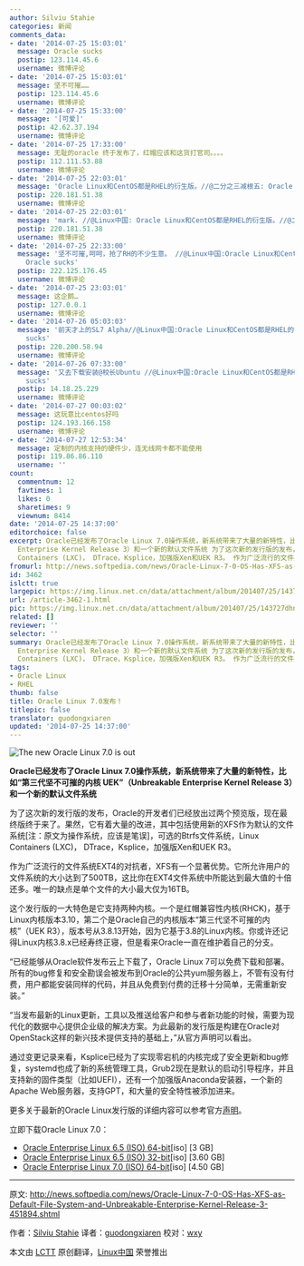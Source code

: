 ```yaml
---
author: Silviu Stahie
categories: 新闻
comments_data:
- date: '2014-07-25 15:03:01'
  message: Oracle sucks
  postip: 123.114.45.6
  username: 微博评论
- date: '2014-07-25 15:03:01'
  message: 坚不可摧……
  postip: 123.114.45.6
  username: 微博评论
- date: '2014-07-25 15:33:00'
  message: '[可爱]'
  postip: 42.62.37.194
  username: 微博评论
- date: '2014-07-25 17:33:00'
  message: 无耻的oracle 终于发布了，红帽应该和这货打官司。。。。
  postip: 112.111.53.88
  username: 微博评论
- date: '2014-07-25 22:03:01'
  message: 'Oracle Linux和CentOS都是RHEL的衍生版。//@二分之三减根五: Oracle sucks'
  postip: 220.181.51.38
  username: 微博评论
- date: '2014-07-25 22:03:01'
  message: 'mark. //@Linux中国: Oracle Linux和CentOS都是RHEL的衍生版。//@二分之三减根五: Oracle sucks'
  postip: 220.181.51.38
  username: 微博评论
- date: '2014-07-25 22:33:00'
  message: '坚不可摧,呵呵，抢了RH的不少生意。 //@Linux中国:Oracle Linux和CentOS都是RHEL的衍生版。 //@二分之三减根五:
    Oracle sucks'
  postip: 222.125.176.45
  username: 微博评论
- date: '2014-07-25 23:03:01'
  message: 这企鹅…
  postip: 127.0.0.1
  username: 微博评论
- date: '2014-07-26 05:03:03'
  message: '前天才上的SL7 Alpha//@Linux中国:Oracle Linux和CentOS都是RHEL的衍生版。//@二分之三减根五: Oracle
    sucks'
  postip: 220.200.58.94
  username: 微博评论
- date: '2014-07-26 07:33:00'
  message: '又去下载安装@校长Ubuntu //@Linux中国:Oracle Linux和CentOS都是RHEL的衍生版。//@二分之三减根五: Oracle
    sucks'
  postip: 14.18.25.229
  username: 微博评论
- date: '2014-07-27 00:03:02'
  message: 这玩意比centos好吗
  postip: 124.193.166.158
  username: 微博评论
- date: '2014-07-27 12:53:34'
  message: 定制的内核支持的硬件少，连无线网卡都不能使用
  postip: 119.86.86.110
  username: ''
count:
  commentnum: 12
  favtimes: 1
  likes: 0
  sharetimes: 9
  viewnum: 8414
date: '2014-07-25 14:37:00'
editorchoice: false
excerpt: Oracle已经发布了Oracle Linux 7.0操作系统，新系统带来了大量的新特性，比如第三代坚不可摧的内核 UEK（Unbreakable
  Enterprise Kernel Release 3）和一个新的默认文件系统 为了这次新的发行版的发布，Oracle的开发者们已经放出过两个预览版，现在最终版终于来了。果然，它有着大量的改进，其中包括使用新的XFS作为默认的文件系统，可选的Btrfs文件系统，Linux
  Containers (LXC)， DTrace，Ksplice，加强版Xen和UEK R3。 作为广泛流行的文件系统EXT4的对抗者，XFS有一个显著优势。它所允许用户的文件系统的大小达到了500TB，这比你在EXT4
fromurl: http://news.softpedia.com/news/Oracle-Linux-7-0-OS-Has-XFS-as-Default-File-System-and-Unbreakable-Enterprise-Kernel-Release-3-451894.shtml
id: 3462
islctt: true
largepic: https://img.linux.net.cn/data/attachment/album/201407/25/143727dhnt6n1lu220y2tb.jpg
url: /article-3462-1.html
pic: https://img.linux.net.cn/data/attachment/album/201407/25/143727dhnt6n1lu220y2tb.jpg.thumb.jpg
related: []
reviewer: ''
selector: ''
summary: Oracle已经发布了Oracle Linux 7.0操作系统，新系统带来了大量的新特性，比如第三代坚不可摧的内核 UEK（Unbreakable
  Enterprise Kernel Release 3）和一个新的默认文件系统 为了这次新的发行版的发布，Oracle的开发者们已经放出过两个预览版，现在最终版终于来了。果然，它有着大量的改进，其中包括使用新的XFS作为默认的文件系统，可选的Btrfs文件系统，Linux
  Containers (LXC)， DTrace，Ksplice，加强版Xen和UEK R3。 作为广泛流行的文件系统EXT4的对抗者，XFS有一个显著优势。它所允许用户的文件系统的大小达到了500TB，这比你在EXT4
tags:
- Oracle Linux
- RHEL
thumb: false
title: Oracle Linux 7.0发布！
titlepic: false
translator: guodongxiaren
updated: '2014-07-25 14:37:00'
---
```


![The new Oracle Linux 7.0 is out](/data/attachment/album/201407/25/143727dhnt6n1lu220y2tb.jpg)


**Oracle已经发布了Oracle Linux 7.0操作系统，新系统带来了大量的新特性，比如“第三代坚不可摧的内核 UEK”（Unbreakable Enterprise Kernel Release 3）和一个新的默认文件系统**


为了这次新的发行版的发布，Oracle的开发者们已经放出过两个预览版，现在最终版终于来了。果然，它有着大量的改进，其中包括使用新的XFS作为默认的文件系统[注：原文为操作系统，应该是笔误]，可选的Btrfs文件系统，Linux Containers (LXC)， DTrace，Ksplice，加强版Xen和UEK R3。


作为广泛流行的文件系统EXT4的对抗者，XFS有一个显著优势。它所允许用户的文件系统的大小达到了500TB，这比你在EXT4文件系统中所能达到最大值的十倍还多。唯一的缺点是单个文件的大小最大仅为16TB。


这个发行版的一大特色是它支持两种内核。一个是红帽兼容性内核(RHCK)，基于Linux内核版本3.10，第二个是Oracle自己的内核版本“第三代坚不可摧的内核”（UEK R3），版本号从3.8.13开始，因为它基于3.8的Linux内核。你或许还记得Linux内核3.8.x已经寿终正寝，但是看来Oracle一直在维护着自己的分支。


“已经能够从Oracle软件发布云上下载了，Oracle Linux 7可以免费下载和部署。所有的bug修复和安全勘误会被发布到Oracle的公共yum服务器上，不管有没有付费，用户都能安装同样的代码，并且从免费到付费的迁移十分简单，无需重新安装。”


“当发布最新的Linux更新，工具以及推送给客户和参与者新功能的时候，需要为现代化的数据中心提供企业级的解决方案。为此最新的发行版是构建在Oracle对OpenStack这样的新兴技术提供支持的基础上，”从官方声明可以看出。


通过变更记录来看，Ksplice已经为了实现零宕机的内核完成了安全更新和bug修复，systemd也成了新的系统管理工具，Grub2现在是默认的启动引导程序，并且支持新的固件类型（比如UEFI），还有一个加强版Anaconda安装器，一个新的Apache Web服务器，支持GPT，和大量的安全特性被添加进来。


更多关于最新的Oracle Linux发行版的详细内容可以参考官方[声明](http://www.oracle.com/us/corporate/press/2245947)。


立即下载Oracle Linux 7.0：


* [Oracle Enterprise Linux 6.5 (ISO) 64-bit](http://mirrors.dotsrc.org/oracle-linux/OL6/U5/i386/OracleLinux-R6-U5-Server-i386-dvd.iso)[iso] [3 GB]
* [Oracle Enterprise Linux 6.5 (ISO) 32-bit](http://mirrors.dotsrc.org/oracle-linux/OL6/U5/x86_64/OracleLinux-R6-U5-Server-x86_64-dvd.iso)[iso] [3.60 GB]
* [Oracle Enterprise Linux 7.0 (ISO) 64-bit](https://edelivery.oracle.com/linux/)[iso] [4.50 GB]




---


原文: <http://news.softpedia.com/news/Oracle-Linux-7-0-OS-Has-XFS-as-Default-File-System-and-Unbreakable-Enterprise-Kernel-Release-3-451894.shtml>


作者：[Silviu Stahie](http://news.softpedia.com/editors/browse/silviu-stahie) 译者：[guodongxiaren](https://github.com/guodongxiaren) 校对：[wxy](https://github.com/wxy)


本文由 [LCTT](https://github.com/LCTT/TranslateProject) 原创翻译，[Linux中国](http://linux.cn/) 荣誉推出